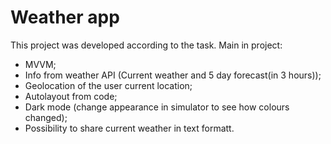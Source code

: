 # Weather app 

This project was developed according to the task.
Main in project:
- MVVM;
- Info from weather API (Current weather and 5 day forecast(in 3 hours));
- Geolocation of the user current location;
- Autolayout from code;
- Dark mode (change appearance in simulator to see how colours changed);
- Possibility to share current weather in text formatt.
